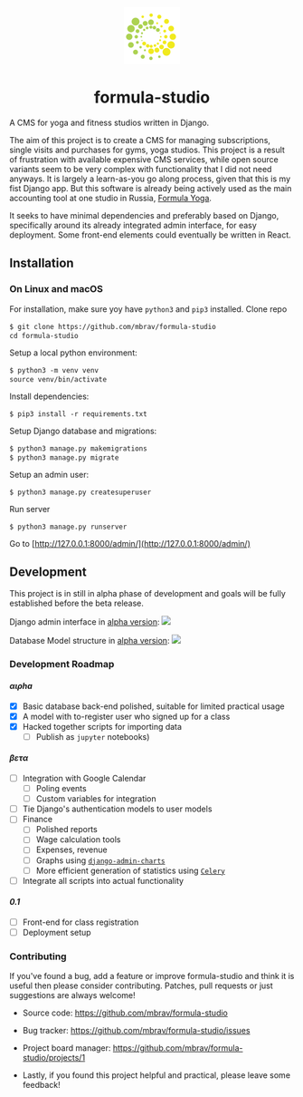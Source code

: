 <p align="center">
    <a href="https://github.com/mbrav/formula-studio" target="_blank" rel="noopener noreferrer">
        <img width="100" src="static/admin/img/logo.png" title="djangoschool">
    </a>
</p>

<h1 align="center">formula-studio</h2>

A CMS for yoga and fitness studios written in Django.

The aim of this project is to create a CMS for managing subscriptions, single visits and purchases for gyms, yoga studios. This project is a result of frustration with available expensive CMS services, while open source variants seem to be very complex with functionality that I did not need anyways. It is largely a learn-as-you go along process, given that this is my fist Django app. But this software is already being actively used as the main accounting tool at one studio in Russia, [Formula Yoga](https://www.formulayoga.com/).   

It seeks to have minimal dependencies and preferably based on Django, specifically around its already integrated admin interface, for easy deployment. Some front-end elements could eventually be written in React. 


## Installation 
 
### On Linux and macOS

For installation, make sure yoy have `python3` and `pip3` installed. Clone repo

```
$ git clone https://github.com/mbrav/formula-studio
cd formula-studio
```

Setup a local python environment:

```
$ python3 -m venv venv
source venv/bin/activate
```

Install dependencies:

```
$ pip3 install -r requirements.txt
```

Setup Django database and migrations:

```
$ python3 manage.py makemigrations
$ python3 manage.py migrate
```

Setup an admin user:

```
$ python3 manage.py createsuperuser
```

Run server

```
$ python3 manage.py runserver
```

Go to [http://127.0.0.1:8000/admin/](http://127.0.0.1:8000/admin/)

## Development

This project is in still in alpha phase of development and goals will be fully established before the beta release.

Django admin interface in [alpha version](https://github.com/mbrav/formula-studio/releases/tag/alpha):
![](https://i.imgur.com/9w7qojU.png) 

Database Model structure in [alpha version](https://github.com/mbrav/formula-studio/releases/tag/alpha):
![](https://i.imgur.com/r57wa1O.png) 

### Development Roadmap

#### *αιρha*
- [x] Basic database back-end polished, suitable for limited practical usage
- [x] A model with to-register user who signed up for a class
- [x] Hacked together scripts for importing data
	- [ ] Publish as `jupyter` notebooks) 

#### *βετα*
- [ ] Integration with Google Calendar
    - [ ] Poling events 
    - [ ] Custom variables for integration 
- [ ] Tie Django's authentication models to user models
- [ ] Finance
	- [ ] Polished reports
	- [ ] Wage calculation tools 
	- [ ] Expenses, revenue
	- [ ] Graphs using [`django-admin-charts`](https://github.com/PetrDlouhy/django-admin-charts)
	- [ ] More efficient generation of statistics using [`Celery`](https://docs.celeryproject.org/en/stable/)
- [ ] Integrate all scripts into actual functionality  

#### *0.1*
- [ ] Front-end for class registration 
- [ ] Deployment setup

### Contributing

If you've found a bug, add a feature or improve formula-studio and think it is useful then please consider contributing. Patches, pull requests or just suggestions are always welcome!

- Source code: https://github.com/mbrav/formula-studio

- Bug tracker: https://github.com/mbrav/formula-studio/issues

- Project board manager: https://github.com/mbrav/formula-studio/projects/1

- Lastly, if you found this project helpful and practical, please leave some feedback!

